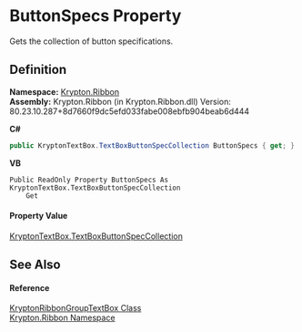 # ButtonSpecs Property


Gets the collection of button specifications.



## Definition
**Namespace:** <a href="1e9bc734-cff9-e9b8-f013-94cdac669794.md">Krypton.Ribbon</a>  
**Assembly:** Krypton.Ribbon (in Krypton.Ribbon.dll) Version: 80.23.10.287+8d7660f9dc5efd033fabe008ebfb904beab6d444

**C#**
``` C#
public KryptonTextBox.TextBoxButtonSpecCollection ButtonSpecs { get; }
```
**VB**
``` VB
Public ReadOnly Property ButtonSpecs As KryptonTextBox.TextBoxButtonSpecCollection
	Get
```



#### Property Value
<a href="4bc694bc-02f6-4a6d-ad56-0b8c15f9418f.md">KryptonTextBox.TextBoxButtonSpecCollection</a>

## See Also


#### Reference
<a href="0d8743d6-75d6-91aa-20dc-fecd0c417bc0.md">KryptonRibbonGroupTextBox Class</a>  
<a href="1e9bc734-cff9-e9b8-f013-94cdac669794.md">Krypton.Ribbon Namespace</a>  
